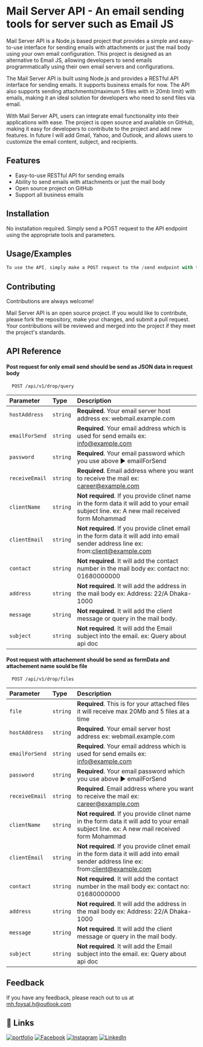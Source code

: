 # Mail Server API - An email sending tools for server such as Email JS

Mail Server API is a Node.js based project that provides a simple and easy-to-use interface for sending emails with attachments or just the mail body using your own email configuration. This project is designed as an alternative to Email JS, allowing developers to send emails programmatically using their own email servers and configurations.

The Mail Server API is built using Node.js and provides a RESTful API interface for sending emails. It supports business emails for now. The API also supports sending attachments(maximum 5 files with in 20mb limit) with emails, making it an ideal solution for developers who need to send files via email.

With Mail Server API, users can integrate email functionality into their applications with ease. The project is open source and available on GitHub, making it easy for developers to contribute to the project and add new features. In future I will add Gmail, Yahoo, and Outlook, and allows users to customize the email content, subject, and recipients.

## Features

- Easy-to-use RESTful API for sending emails
- Ability to send emails with attachments or just the mail body
- Open source project on GitHub
- Support all business emails

## Installation

No installation required. Simply send a POST request to the API endpoint using the appropriate tools and parameters.

## Usage/Examples

```javascript
To use the API, simply make a POST request to the /send endpoint with the necessary parameters, including the email content, subject, and recipients. If you want to send an attachment, you can include the file as a base64 encoded string in the request body.
```

## Contributing

Contributions are always welcome!

Mail Server API is an open source project. If you would like to contribute, please fork the repository, make your changes, and submit a pull request. Your contributions will be reviewed and merged into the project if they meet the project's standards.

## API Reference

#### Post request for only email send should be send as JSON data in request body

```http
  POST /api/v1/drop/query
```

| Parameter      | Type     | Description                                                                                                                                 |
| :------------- | :------- | :------------------------------------------------------------------------------------------------------------------------------------------ |
| `hostAddress`  | `string` | **Required**. Your email server host address ex: webmail.example.com                                                                        |
| `emailForSend` | `string` | **Required**. Your email address which is used for send emails ex: info@example.com                                                         |
| `password`     | `string` | **Required**. Your email password which you use above ► emailForSend                                                                        |
| `receiveEmail` | `string` | **Required**. Email address where you want to receive the mail ex: career@example.com                                                       |
| `clientName`   | `string` | **Not required**. If you provide clinet name in the form data it will add to your email subject line. ex: A new mail received form Mohammad |
| `clientEmail`  | `string` | **Not required**. If you provide clinet email in the form data it will add into email sender address line ex: from:client@example.com       |
| `contact`      | `string` | **Not required**. It will add the contact number in the mail body ex: contact no: 01680000000                                               |
| `address`      | `string` | **Not required**. It will add the address in the mail body ex: Address: 22/A Dhaka-1000                                                     |
| `message`      | `string` | **Not required**. It will add the client message or query in the mail body.                                                                 |
| `subject`      | `string` | **Not required**. It will add the Email subject into the email. ex: Query about api doc                                                     |

#### Post request with attachement should be send as formData and attachement name sould be file

```http
  POST /api/v1/drop/files
```

| Parameter      | Type     | Description                                                                                                                                 |
| :------------- | :------- | :------------------------------------------------------------------------------------------------------------------------------------------ |
| `file`         | `string` | **Required**. This is for your attached files it will receive max 20Mb and 5 files at a time                                                |
| `hostAddress`  | `string` | **Required**. Your email server host address ex: webmail.example.com                                                                        |
| `emailForSend` | `string` | **Required**. Your email address which is used for send emails ex: info@example.com                                                         |
| `password`     | `string` | **Required**. Your email password which you use above ► emailForSend                                                                        |
| `receiveEmail` | `string` | **Required**. Email address where you want to receive the mail ex: career@example.com                                                       |
| `clientName`   | `string` | **Not required**. If you provide clinet name in the form data it will add to your email subject line. ex: A new mail received form Mohammad |
| `clientEmail`  | `string` | **Not required**. If you provide clinet email in the form data it will add into email sender address line ex: from:client@example.com       |
| `contact`      | `string` | **Not required**. It will add the contact number in the mail body ex: contact no: 01680000000                                               |
| `address`      | `string` | **Not required**. It will add the address in the mail body ex: Address: 22/A Dhaka-1000                                                     |
| `message`      | `string` | **Not required**. It will add the client message or query in the mail body.                                                                 |
| `subject`      | `string` | **Not required**. It will add the Email subject into the email. ex: Query about api doc                                                     |

## Feedback

If you have any feedback, please reach out to us at mh.foysal.h@outlook.com

## 🔗 Links

[![portfolio](https://img.shields.io/badge/my_portfolio-000?style=for-the-badge&logo=ko-fi&logoColor=white)](https://dev-foysal.netlify.app/)
[![Facebook](https://img.shields.io/badge/Facebook-%231877F2.svg?logo=Facebook&logoColor=white)](https://facebook.com/iamfoysal.h) [![Instagram](https://img.shields.io/badge/Instagram-%23E4405F.svg?logo=Instagram&logoColor=white)](https://instagram.com/mh_foysal_h) [![LinkedIn](https://img.shields.io/badge/LinkedIn-%230077B5.svg?logo=linkedin&logoColor=white)](https://linkedin.com/in/md-foysal-h)
